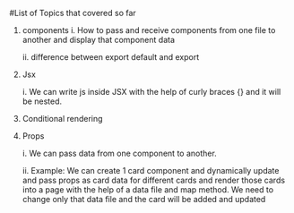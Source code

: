 #List of Topics that covered so far

 1. components
      i. How to pass and receive components from one file to another and display that component data
    
      ii. difference between export default and export

3. Jsx 

    i. We can write js inside JSX with the help of curly braces  {} and it will be nested. 

4. Conditional rendering 

5. Props 

     i. We can pass data from one component to another.
   
    ii. Example: We can create 1 card component and dynamically update and pass props as card data for different cards and render those cards into a page with the help of a data file and map method.
        We need to change only that data file and the card will be added and updated 
